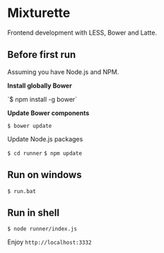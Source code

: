 Mixturette
==========

Frontend development with LESS, Bower and Latte.

Before first run
----------------

Assuming you have Node.js and NPM.

**Install globally Bower**

´$ npm install -g bower´

**Update Bower components**

`$ bower update`

Update Node.js packages

`$ cd runner`
`$ npm update`

Run on windows
--------------

`$ run.bat`

Run in shell
------------

`$ node runner/index.js`

Enjoy `http://localhost:3332`